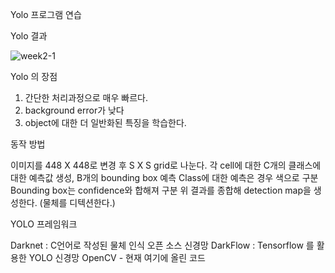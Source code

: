 Yolo 프로그램 연습

Yolo 결과

![week2-1](https://user-images.githubusercontent.com/38696775/111876009-05ec8b80-89e0-11eb-81ac-880da07de0aa.jpg)


Yolo 의 장점
1. 간단한 처리과정으로 매우 빠르다.
2. background error가 낮다
3. object에 대한 더 일반화된 특징을 학습한다.

동작 방법

  이미지를 448 X 448로 변경 후 S X S grid로 나눈다.
  각 cell에 대한 C개의 클래스에 대한 예측값 생성, B개의 bounding box 예측
  Class에 대한 예측은 경우 색으로 구분
  Bounding box는 confidence와 합해져 구분
  위 결과를 종합해 detection map을 생성한다. (물체를 디텍션한다.)


YOLO 프레임워크

  Darknet : C언어로 작성된 물체 인식 오픈 소스 신경망
  DarkFlow : Tensorflow 를 활용한 YOLO 신경망
  OpenCV - 현재 여기에 올린 코드


